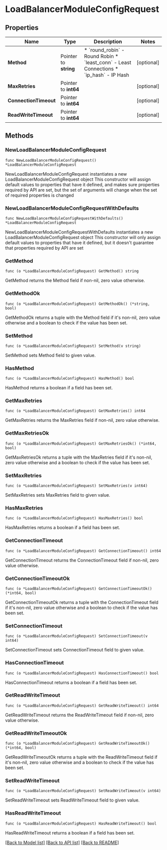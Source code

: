 # LoadBalancerModuleConfigRequest

## Properties

Name | Type | Description | Notes
------------ | ------------- | ------------- | -------------
**Method** | Pointer to **string** | * &#x60;round_robin&#x60; - Round Robin * &#x60;least_conn&#x60; - Least Connections * &#x60;ip_hash&#x60; - IP Hash | [optional] 
**MaxRetries** | Pointer to **int64** |  | [optional] 
**ConnectionTimeout** | Pointer to **int64** |  | [optional] 
**ReadWriteTimeout** | Pointer to **int64** |  | [optional] 

## Methods

### NewLoadBalancerModuleConfigRequest

`func NewLoadBalancerModuleConfigRequest() *LoadBalancerModuleConfigRequest`

NewLoadBalancerModuleConfigRequest instantiates a new LoadBalancerModuleConfigRequest object
This constructor will assign default values to properties that have it defined,
and makes sure properties required by API are set, but the set of arguments
will change when the set of required properties is changed

### NewLoadBalancerModuleConfigRequestWithDefaults

`func NewLoadBalancerModuleConfigRequestWithDefaults() *LoadBalancerModuleConfigRequest`

NewLoadBalancerModuleConfigRequestWithDefaults instantiates a new LoadBalancerModuleConfigRequest object
This constructor will only assign default values to properties that have it defined,
but it doesn't guarantee that properties required by API are set

### GetMethod

`func (o *LoadBalancerModuleConfigRequest) GetMethod() string`

GetMethod returns the Method field if non-nil, zero value otherwise.

### GetMethodOk

`func (o *LoadBalancerModuleConfigRequest) GetMethodOk() (*string, bool)`

GetMethodOk returns a tuple with the Method field if it's non-nil, zero value otherwise
and a boolean to check if the value has been set.

### SetMethod

`func (o *LoadBalancerModuleConfigRequest) SetMethod(v string)`

SetMethod sets Method field to given value.

### HasMethod

`func (o *LoadBalancerModuleConfigRequest) HasMethod() bool`

HasMethod returns a boolean if a field has been set.

### GetMaxRetries

`func (o *LoadBalancerModuleConfigRequest) GetMaxRetries() int64`

GetMaxRetries returns the MaxRetries field if non-nil, zero value otherwise.

### GetMaxRetriesOk

`func (o *LoadBalancerModuleConfigRequest) GetMaxRetriesOk() (*int64, bool)`

GetMaxRetriesOk returns a tuple with the MaxRetries field if it's non-nil, zero value otherwise
and a boolean to check if the value has been set.

### SetMaxRetries

`func (o *LoadBalancerModuleConfigRequest) SetMaxRetries(v int64)`

SetMaxRetries sets MaxRetries field to given value.

### HasMaxRetries

`func (o *LoadBalancerModuleConfigRequest) HasMaxRetries() bool`

HasMaxRetries returns a boolean if a field has been set.

### GetConnectionTimeout

`func (o *LoadBalancerModuleConfigRequest) GetConnectionTimeout() int64`

GetConnectionTimeout returns the ConnectionTimeout field if non-nil, zero value otherwise.

### GetConnectionTimeoutOk

`func (o *LoadBalancerModuleConfigRequest) GetConnectionTimeoutOk() (*int64, bool)`

GetConnectionTimeoutOk returns a tuple with the ConnectionTimeout field if it's non-nil, zero value otherwise
and a boolean to check if the value has been set.

### SetConnectionTimeout

`func (o *LoadBalancerModuleConfigRequest) SetConnectionTimeout(v int64)`

SetConnectionTimeout sets ConnectionTimeout field to given value.

### HasConnectionTimeout

`func (o *LoadBalancerModuleConfigRequest) HasConnectionTimeout() bool`

HasConnectionTimeout returns a boolean if a field has been set.

### GetReadWriteTimeout

`func (o *LoadBalancerModuleConfigRequest) GetReadWriteTimeout() int64`

GetReadWriteTimeout returns the ReadWriteTimeout field if non-nil, zero value otherwise.

### GetReadWriteTimeoutOk

`func (o *LoadBalancerModuleConfigRequest) GetReadWriteTimeoutOk() (*int64, bool)`

GetReadWriteTimeoutOk returns a tuple with the ReadWriteTimeout field if it's non-nil, zero value otherwise
and a boolean to check if the value has been set.

### SetReadWriteTimeout

`func (o *LoadBalancerModuleConfigRequest) SetReadWriteTimeout(v int64)`

SetReadWriteTimeout sets ReadWriteTimeout field to given value.

### HasReadWriteTimeout

`func (o *LoadBalancerModuleConfigRequest) HasReadWriteTimeout() bool`

HasReadWriteTimeout returns a boolean if a field has been set.


[[Back to Model list]](../README.md#documentation-for-models) [[Back to API list]](../README.md#documentation-for-api-endpoints) [[Back to README]](../README.md)


